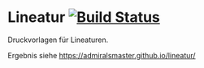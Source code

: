 # Lineatur [![Build Status](https://travis-ci.org/admiralsmaster/lineatur.svg?branch=master)](https://travis-ci.org/admiralsmaster/lineatur)
Druckvorlagen für Lineaturen.

Ergebnis siehe https://admiralsmaster.github.io/lineatur/
